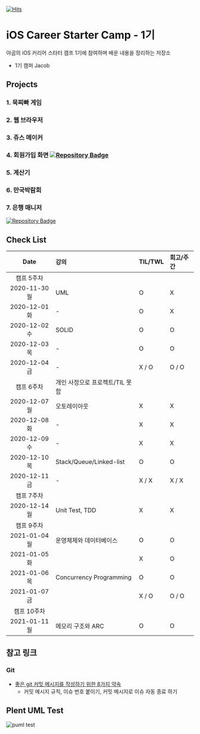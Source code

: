 [![Hits](https://hits.seeyoufarm.com/api/count/incr/badge.svg?url=https%3A%2F%2Fgithub.com%2FKyungminLeeDev%2FiOS_Career_Starter_Camp&count_bg=%2379C83D&title_bg=%23555555&icon=&icon_color=%23E7E7E7&title=hits&edge_flat=false)](https://hits.seeyoufarm.com)

# iOS Career Starter Camp - 1기

야곰의 iOS 커리어 스타터 캠프 1기에 참여하며 배운 내용을 정리하는 저장소

- 1기 캠퍼 Jacob

## Projects

### 1. 묵찌빠 게임

### 2. 웹 브라우저

### 3. 쥬스 메이커

### 4. 회원가입 화면 [![Repository Badge](http://img.shields.io/badge/-Repository-211F1F?style=for-the-badge&logo=github&link=https://github.com/KyungminLeeDev/ios-bank-manager)](https://github.com/KyungminLeeDev/ios-bank-manager)

### 5. 계산기

### 6. 만국박람회

### 7. 은행 매니저
[![Repository Badge](http://img.shields.io/badge/-Repository-211F1F?style=flat&logo=github&link=https://github.com/KyungminLeeDev/ios-bank-manager)](https://github.com/KyungminLeeDev/ios-bank-manager)



## Check List

| Date          | 강의                      | TIL/TWL   | 회고/주간 | 
| :-----------: | :------------------------ | :-------- | :-------  |
| 캠프 5주차                                                     ||||
| 2020-11-30 월 | UML                       | O         | X         |
| 2020-12-01 화 | -                         | O         | X         |
| 2020-12-02 수 | SOLID                     | O         | O         |
| 2020-12-03 목 | -                         | O         | O         |
| 2020-12-04 금 | -                         | X / O     | O / O     |
| 캠프 6주차    | 개인 사정으로 프로젝트/TIL 못함                 |||
| 2020-12-07 월 | 오토레이아웃              | X         | X         |
| 2020-12-08 화 | -                         | X         | X         |
| 2020-12-09 수 | -                         | X         | X         |
| 2020-12-10 목 | Stack/Queue/Linked-list   | O         | O         |
| 2020-12-11 금 | -                         | X / X     | X / X     |
| 캠프 7주차                                                     ||||
| 2020-12-14 월 | Unit Test, TDD            | X         | X         |
| 캠프 9주차                                                     ||||
| 2021-01-04 월 | 운영체제와 데이터베이스   | O         | O         |
| 2021-01-05 화 |                           | X         | O         |
| 2021-01-06 목 | Concurrency Programming   | O         | O         |
| 2021-01-07 금 |                           | X / O     | O / O     |
| 캠프 10주차                                                    ||||
| 2021-01-11 월 | 메모리 구조와 ARC         | O         | O         |


## 참고 링크

### Git 

- [좋은 git 커밋 메시지를 작성하기 위한 8가지 약속](https://djkeh.github.io/articles/How-to-write-a-git-commit-message-kor/)
    - 커밋 메시지 규칙, 이슈 번호 붙이기, 커밋 메시지로 이슈 자동 종료 하기

## Plent UML Test

![puml test](http://www.plantuml.com/plantuml/proxy?src=https://raw.githubusercontent.com/KyungminLeeDev/iOS_Career_Starter_Camp/main/Test/PlantUML/test.puml)